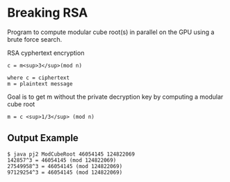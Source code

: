 # Breaking RSA

Program to compute modular cube root(s) in parallel on the GPU using a brute force search.

RSA cyphertext encryption

```
c = m<sup>3</sup>(mod n)

where c = ciphertext
m = plaintext message
```

Goal is to get m without the private decryption key by computing a modular cube root

```
m = c <sup>1/3</sup> (mod n)
```

## Output Example

```
$ java pj2 ModCubeRoot 46054145 124822069
142857^3 = 46054145 (mod 124822069)
27549958^3 = 46054145 (mod 124822069)
97129254^3 = 46054145 (mod 124822069)
```
